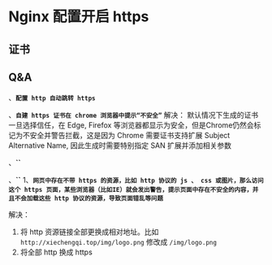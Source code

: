 # Nginx 配置开启 https

## 证书

## 

## Q&A


、**`配置 http 自动跳转 https`**

、**`自建 https 证书在 chrome 浏览器中提示“不安全”`**
解决：
默认情况下生成的证书一旦选择信任，在 Edge, Firefox 等浏览器都显示为安全，但是Chrome仍然会标记为不安全并警告拦截，这是因为 Chrome 需要证书支持扩展 Subject Alternative Name, 因此生成时需要特别指定 SAN 扩展并添加相关参数

、**``**

、**``**
1、**`网页中存在不带 https 的资源，比如 http 协议的 js 、 css 或图片，那么访问这个 https 页面，某些浏览器（比如IE）就会发出警告，提示页面中存在不安全的内容，并且不会加载这些 http 协议的资源，导致页面错乱等问题`**

解决：
1. 将 http 资源链接全部更换成相对地址。比如 `http://xiechengqi.top/img/logo.png` 修改成 `/img/logo.png`
2. 将全部 http 换成 https


